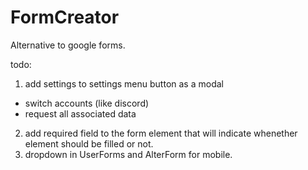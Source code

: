 # FormCreator

Alternative to google forms.

todo:
1. add settings to settings menu button as a modal
- switch accounts (like discord)
- request all associated data
2. add required field to the form element that will indicate whenether element should be filled or not.
3. dropdown in UserForms and AlterForm for mobile.

